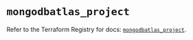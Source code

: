 # `mongodbatlas_project`

Refer to the Terraform Registry for docs: [`mongodbatlas_project`](https://registry.terraform.io/providers/mongodb/mongodbatlas/1.21.2/docs/resources/project).
